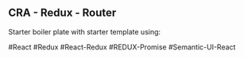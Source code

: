 ## CRA - Redux - Router
Starter boiler plate with starter template using:

#React
#Redux
#React-Redux
#REDUX-Promise
#Semantic-UI-React
